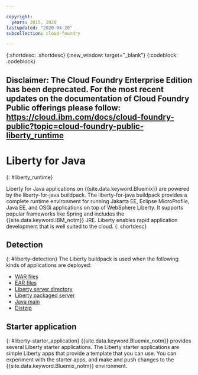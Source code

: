 ```yaml
---

copyright:
  years: 2015, 2020
lastupdated: "2020-04-20"
subcollection: cloud-foundry

---
```


{:shortdesc: .shortdesc}
{:new_window: target="_blank"}
{:codeblock: .codeblock}

## Disclaimer: The Cloud Foundry Enterprise Edition has been deprecated. For the most recent updates on the documentation of Cloud Foundry Public offerings please follow: https://cloud.ibm.com/docs/cloud-foundry-public?topic=cloud-foundry-public-liberty_runtime

# Liberty for Java
{: #liberty_runtime}

Liberty for Java applications on {{site.data.keyword.Bluemix}} are powered by the liberty-for-java buildpack. The liberty-for-java buildpack provides a complete runtime environment for running Jakarta EE, Eclipse MicroProfile, Java EE, and OSGi applications on top of WebSphere Liberty. It supports popular frameworks like Spring and includes the {{site.data.keyword.IBM_notm}} JRE. Liberty enables rapid application development that is well suited to the cloud.
{: shortdesc}

## Detection
{: #liberty-detection}
The Liberty buildpack is used when the following kinds of applications are deployed:
* [WAR files](/docs/cloud-foundry?topic=cloud-foundry-options_for_pushing#stand_alone_apps)
* [EAR files](/docs/cloud-foundry?topic=cloud-foundry-options_for_pushing#stand_alone_apps)
* [Liberty server directory](/docs/cloud-foundry?topic=cloud-foundry-options_for_pushing#server_directory)
* [Liberty packaged server](/docs/cloud-foundry?topic=cloud-foundry-options_for_pushing#packaged_server)
* [Java main](/docs/cloud-foundry?topic=cloud-foundry-options_for_pushing#java_main)
* [Distzip](https://github.com/cloudfoundry/ibm-websphere-liberty-buildpack/blob/master/docs/container-distZip.md)

## Starter application
{: #liberty-starter_application}
{{site.data.keyword.Bluemix_notm}} provides several Liberty starter applications.  The Liberty starter applications are simple Liberty apps that provide a template that you can use. You can experiment with the starter apps, and make and push changes to the {{site.data.keyword.Bluemix_notm}} environment.
